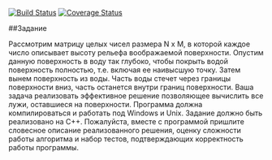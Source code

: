 [![Build Status](https://travis-ci.org/skwllsp/test_find_puddles.png)](https://travis-ci.org/skwllsp/test_find_puddles)
[![Coverage Status](https://coveralls.io/repos/github/skwllsp/test_find_puddles/badge.svg?branch=master)](https://coveralls.io/github/skwllsp/test_find_puddles?branch=master)

##Задание

Рассмотрим матрицу целых чисел размера N x M, в которой каждое число описывает высоту рельефа воображаемой поверхности. 
Опустим данную поверхность в воду так глубоко, чтобы покрыть водой поверхность полностью, т.е. включая ее наивысшую точку. 
Затем вынем поверхность из воды. Часть воды стечет через границы поверхности вниз, часть останется внутри границ поверхности. 
Ваша задача реализовать эффективное решение позволяющее вычислить все лужи, оставшиеся на поверхности. 
Программа должна компилироваться и работать под Windows и Unix. 
Задание должно быть реализовано на С++. 
Пожалуйста, вместе с программой пришлите словесное описание реализованного решения, 
оценку сложности работы алгоритма и набор тестов, подтверждающих корректность работы программы.
